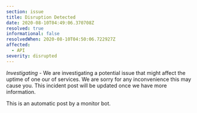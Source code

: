 ```yaml
---
section: issue
title: Disruption Detected
date: 2020-08-10T04:49:06.370708Z
resolved: true
informational: false
resolvedWhen: 2020-08-10T04:50:06.722927Z
affected:
  - API
severity: disrupted
---
```

*Investigating* - We are investigating a potential issue that might affect the uptime of one our of services. We are sorry for any inconvenience this may cause you. This incident post will be updated once we have more information.

This is an automatic post by a monitor bot.
        